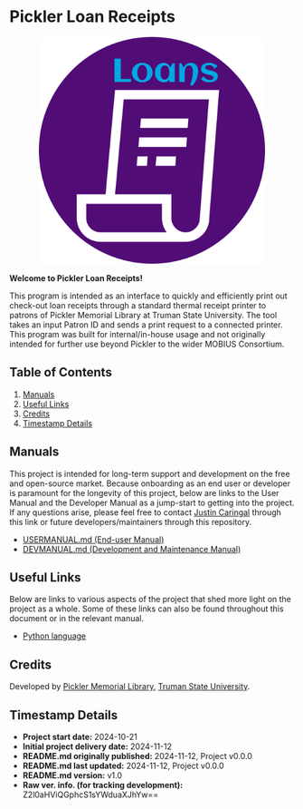 # Pickler Loan Receipts

<div align="center">
    <img src="images_not_bundled/logo-color-circle.png"
    width="400px"
    alt="Loan Receipts Logo by github@jaq-lagnirac">
</div>

**Welcome to Pickler Loan Receipts!**

This program is intended as an interface to quickly and efficiently print
out check-out loan receipts through a standard thermal receipt printer to
patrons of Pickler Memorial Library at Truman State University. The tool takes
an input Patron ID and sends a print request to a connected printer. This
program was built for internal/in-house usage and not originally intended for
further use beyond Pickler to the wider MOBIUS Consortium.

## Table of Contents

1. [Manuals](#manuals)
1. [Useful Links](#useful-links)
1. [Credits](#credits)
1. [Timestamp Details](#timestamp-details)

## Manuals

This project is intended for long-term support and development on the free
and open-source market. Because onboarding as an end user or developer is
paramount for the longevity of this project, below are links to the User
Manual and the Developer Manual as a jump-start to getting into the project.
If any questions arise, please feel free to contact
[Justin Caringal](https://jaq-lagnirac.github.io/#/contact) through this link
or future developers/maintainers through this repository.

- [USERMANUAL.md (End-user Manual)](USERMANUAL.md)
- [DEVMANUAL.md (Development and Maintenance Manual)](DEVMANUAL.md)

## Useful Links

Below are links to various aspects of the project that shed more light on the
project as a whole. Some of these links can also be found throughout this 
document or in the relevant manual.

- [Python language](https://www.python.org/)

## Credits

Developed by [Pickler Memorial Library](https://library.truman.edu/),
[Truman State University](https://www.truman.edu/).

## Timestamp Details

- **Project start date:** 2024-10-21
- **Initial project delivery date:** 2024-11-12
- **README.md originally published:** 2024-11-12, Project v0.0.0
- **README.md last updated:** 2024-11-12, Project v0.0.0
- **README.md version:** v1.0
- **Raw ver. info. (for tracking development):** Z2l0aHViQGphcS1sYWduaXJhYw==